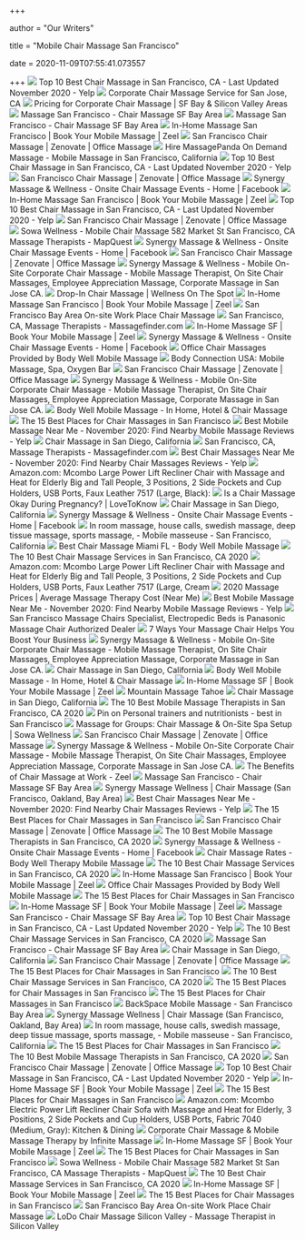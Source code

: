 +++
        
author = "Our Writers"
        
title = "Mobile Chair Massage San Francisco"
        
date = 2020-11-09T07:55:41.073557
        
+++
[ ![](https://s3-media0.fl.yelpcdn.com/bphoto/AifqhLH2m_YKw70bj0MnUw/ls.jpg)](https://s3-media0.fl.yelpcdn.com/bphoto/AifqhLH2m_YKw70bj0MnUw/ls.jpg) Top 10 Best Chair Massage in San Francisco, CA - Last Updated November 2020  - Yelp
[ ![](https://www.bodywelltherapy.com/wp-content/uploads/2016/09/chair-massage-san-jose-ca.jpg)](https://www.bodywelltherapy.com/wp-content/uploads/2016/09/chair-massage-san-jose-ca.jpg) Corporate Chair Massage Service for San Jose, CA
[ ![](https://www.bodywelltherapy.com/wp-content/uploads/2019/09/corporate-chair-massage-pricing-san-francisco.jpg)](https://www.bodywelltherapy.com/wp-content/uploads/2019/09/corporate-chair-massage-pricing-san-francisco.jpg) Pricing for Corporate Chair Massage | SF Bay & Silicon Valley Areas
[ ![](https://www.bodywelltherapy.com/wp-content/uploads/2015/08/dal-tile-bay-area-team.jpg)](https://www.bodywelltherapy.com/wp-content/uploads/2015/08/dal-tile-bay-area-team.jpg) Massage San Francisco - Chair Massage SF Bay Area
[ ![](https://www.bodywelltherapy.com/wp-content/uploads/2016/02/Corporate-Massage-Slider-1-Final-1.jpg)](https://www.bodywelltherapy.com/wp-content/uploads/2016/02/Corporate-Massage-Slider-1-Final-1.jpg) Massage San Francisco - Chair Massage SF Bay Area
[ ![](https://www.zeel.com/assets/4/svg/massages/chair.png)](https://www.zeel.com/assets/4/svg/massages/chair.png) In-Home Massage San Francisco | Book Your Mobile Massage | Zeel
[ ![](https://zenovate.com/wp-content/uploads/2020/02/Natasha-Kirkland-ExtraSpaceStorage-Utah-scaled.jpg)](https://zenovate.com/wp-content/uploads/2020/02/Natasha-Kirkland-ExtraSpaceStorage-Utah-scaled.jpg) San Francisco Chair Massage | Zenovate | Office Massage
[ ![](https://s3.amazonaws.com/gigsalad_media/m/massagepanda_on_demand_massage_san_franc/5595d6d70cc78_300_sq)](https://s3.amazonaws.com/gigsalad_media/m/massagepanda_on_demand_massage_san_franc/5595d6d70cc78_300_sq) Hire MassagePanda On Demand Massage - Mobile Massage in San Francisco,  California
[ ![](https://s3-media0.fl.yelpcdn.com/bphoto/LIq_tc9EaoD1-Ja1btLvkw/ls.jpg)](https://s3-media0.fl.yelpcdn.com/bphoto/LIq_tc9EaoD1-Ja1btLvkw/ls.jpg) Top 10 Best Chair Massage in San Francisco, CA - Last Updated November 2020  - Yelp
[ ![](https://zenovate.com/wp-content/uploads/2020/01/Corporate-Chair-Massage-Local-Pages-4.jpg)](https://zenovate.com/wp-content/uploads/2020/01/Corporate-Chair-Massage-Local-Pages-4.jpg) San Francisco Chair Massage | Zenovate | Office Massage
[ ![](https://lookaside.fbsbx.com/lookaside/crawler/media/?media_id=1728764590558083)](https://lookaside.fbsbx.com/lookaside/crawler/media/?media_id=1728764590558083) Synergy Massage & Wellness - Onsite Chair Massage Events - Home | Facebook
[ ![](https://www.zeel.com/assets/4/svg/massages/sports.svg)](https://www.zeel.com/assets/4/svg/massages/sports.svg) In-Home Massage San Francisco | Book Your Mobile Massage | Zeel
[ ![](https://s3-media0.fl.yelpcdn.com/bphoto/vsIE54ie26YKY6oyThen0Q/ls.jpg)](https://s3-media0.fl.yelpcdn.com/bphoto/vsIE54ie26YKY6oyThen0Q/ls.jpg) Top 10 Best Chair Massage in San Francisco, CA - Last Updated November 2020  - Yelp
[ ![](https://zenovate.com/wp-content/uploads/2020/02/ChairMassage-28-scaled.jpg)](https://zenovate.com/wp-content/uploads/2020/02/ChairMassage-28-scaled.jpg) San Francisco Chair Massage | Zenovate | Office Massage
[ ![](https://s3-media0.fl.yelpcdn.com/bphoto/f3X6uOu6AJuT_n2h0tfEBQ/l.jpg)](https://s3-media0.fl.yelpcdn.com/bphoto/f3X6uOu6AJuT_n2h0tfEBQ/l.jpg) Sowa Wellness - Mobile Chair Massage 582 Market St San Francisco, CA Massage  Therapists - MapQuest
[ ![](https://lookaside.fbsbx.com/lookaside/crawler/media/?media_id=2594848867236201)](https://lookaside.fbsbx.com/lookaside/crawler/media/?media_id=2594848867236201) Synergy Massage & Wellness - Onsite Chair Massage Events - Home | Facebook
[ ![](https://zenovate.com/wp-content/uploads/2020/02/DSC02013-1-scaled.jpg)](https://zenovate.com/wp-content/uploads/2020/02/DSC02013-1-scaled.jpg) San Francisco Chair Massage | Zenovate | Office Massage
[ ![](https://lh3.googleusercontent.com/mH1dtnEMWDWadA1xPEdV_3uFholEn3nadDds6EVfY9xPj13pwjJjIEkXLMk37IQHumKWKqTO=w1080-h608-p-no-v0)](https://lh3.googleusercontent.com/mH1dtnEMWDWadA1xPEdV_3uFholEn3nadDds6EVfY9xPj13pwjJjIEkXLMk37IQHumKWKqTO=w1080-h608-p-no-v0) Synergy Massage & Wellness - Mobile On-Site Corporate Chair Massage - Mobile  Massage Therapist, On Site Chair Massages, Employee Appreciation Massage,  Corporate Massage in San Jose CA.
[ ![](https://www.sowawellness.com/wp-content/uploads/2019/01/drop-in-chair-massage-header-1.jpg)](https://www.sowawellness.com/wp-content/uploads/2019/01/drop-in-chair-massage-header-1.jpg) Drop-In Chair Massage | Wellness On The Spot
[ ![](https://www.zeel.com/assets/4/svg/massages/couples.png)](https://www.zeel.com/assets/4/svg/massages/couples.png) In-Home Massage San Francisco | Book Your Mobile Massage | Zeel
[ ![](http://touchwellness.com/wp-content/uploads/2015/03/slide-1x-920x335.jpg)](http://touchwellness.com/wp-content/uploads/2015/03/slide-1x-920x335.jpg) San Francisco Bay Area On-site Work Place Chair Massage
[ ![](https://www.massagefinder.com/m/mf/t/846686f1c53cc06ed8542afbdeddea64dca0a6cd4ac44072c25a48cf9f6c88c9.jpg)](https://www.massagefinder.com/m/mf/t/846686f1c53cc06ed8542afbdeddea64dca0a6cd4ac44072c25a48cf9f6c88c9.jpg) San Francisco, CA, Massage Therapists - Massagefinder.com
[ ![](https://7af91aa4015eae624088-aad6aaa5918da54118bbf7d27841fcba.ssl.cf5.rackcdn.com/managed/metrogroups/passport_stamp-5e94d49945b437b2a26c72ba4013b52cca398d85.png)](https://7af91aa4015eae624088-aad6aaa5918da54118bbf7d27841fcba.ssl.cf5.rackcdn.com/managed/metrogroups/passport_stamp-5e94d49945b437b2a26c72ba4013b52cca398d85.png) In-Home Massage SF | Book Your Mobile Massage | Zeel
[ ![](https://lookaside.fbsbx.com/lookaside/crawler/media/?media_id=128967260537832)](https://lookaside.fbsbx.com/lookaside/crawler/media/?media_id=128967260537832) Synergy Massage & Wellness - Onsite Chair Massage Events - Home | Facebook
[ ![](https://www.bodywelltherapy.com/wp-content/uploads/2016/02/Corporate-Massage-Slider-2-Final-1.jpg)](https://www.bodywelltherapy.com/wp-content/uploads/2016/02/Corporate-Massage-Slider-2-Final-1.jpg) Office Chair Massages Provided by Body Well Mobile Massage
[ ![](https://www.bodyconnectionusa.com/wp-content/uploads/2020/10/explore-1.jpg)](https://www.bodyconnectionusa.com/wp-content/uploads/2020/10/explore-1.jpg) Body Connection USA: Mobile Massage, Spa, Oxygen Bar
[ ![](https://incorporatemassage.com/wp-content/uploads/2020/01/unnamed.jpg)](https://incorporatemassage.com/wp-content/uploads/2020/01/unnamed.jpg) San Francisco Chair Massage | Zenovate | Office Massage
[ ![](https://lh3.googleusercontent.com/Y3eWYEngEjPmPWYbuomfSpcfblWVfuuiBeXmjx1ry50zCC4J1rhSMUL9EvVGX1fMLthxedJ_rqpTaJjnvg=w768-h768-n-o-v1)](https://lh3.googleusercontent.com/Y3eWYEngEjPmPWYbuomfSpcfblWVfuuiBeXmjx1ry50zCC4J1rhSMUL9EvVGX1fMLthxedJ_rqpTaJjnvg=w768-h768-n-o-v1) Synergy Massage & Wellness - Mobile On-Site Corporate Chair Massage - Mobile  Massage Therapist, On Site Chair Massages, Employee Appreciation Massage,  Corporate Massage in San Jose CA.
[ ![](https://www.bodywelltherapy.com/wp-content/themes/bodywelltheraphy/img/bodywell-logo.jpg)](https://www.bodywelltherapy.com/wp-content/themes/bodywelltheraphy/img/bodywell-logo.jpg) Body Well Mobile Massage - In Home, Hotel & Chair Massage
[ ![](https://fastly.4sqi.net/img/general/699x268/84108427_DYZSQtjIGuxkiuZBBqwebEx2r-QULzTk5LyI8jErQLc.jpg)](https://fastly.4sqi.net/img/general/699x268/84108427_DYZSQtjIGuxkiuZBBqwebEx2r-QULzTk5LyI8jErQLc.jpg) The 15 Best Places for Chair Massages in San Francisco
[ ![](https://s3-media0.fl.yelpcdn.com/bphoto/7uxAtWCXF66tDs9t8s2otw/ls.jpg)](https://s3-media0.fl.yelpcdn.com/bphoto/7uxAtWCXF66tDs9t8s2otw/ls.jpg) Best Mobile Massage Near Me - November 2020: Find Nearby Mobile Massage  Reviews - Yelp
[ ![](https://lodochairmassage.com/userfiles/1463/images/lodo-chair-massage-location-city.jpg)](https://lodochairmassage.com/userfiles/1463/images/lodo-chair-massage-location-city.jpg) Chair Massage in San Diego, California
[ ![](https://www.massagefinder.com/m/mf/t/3dce5377fb46d096976b5eb283ae4ede54a8cdd8d7662ee7403069b7695ef7c7.jpg)](https://www.massagefinder.com/m/mf/t/3dce5377fb46d096976b5eb283ae4ede54a8cdd8d7662ee7403069b7695ef7c7.jpg) San Francisco, CA, Massage Therapists - Massagefinder.com
[ ![](https://s3-media0.fl.yelpcdn.com/bphoto/Epz-CSP8xtvRpUV-yll4Tw/ls.jpg)](https://s3-media0.fl.yelpcdn.com/bphoto/Epz-CSP8xtvRpUV-yll4Tw/ls.jpg) Best Chair Massages Near Me - November 2020: Find Nearby Chair Massages  Reviews - Yelp
[ ![](https://images-na.ssl-images-amazon.com/images/I/71CvTcXeNiL._AC_SX522_.jpg)](https://images-na.ssl-images-amazon.com/images/I/71CvTcXeNiL._AC_SX522_.jpg) Amazon.com: Mcombo Large Power Lift Recliner Chair with Massage and Heat  for Elderly Big and Tall People, 3 Positions, 2 Side Pockets and Cup  Holders, USB Ports, Faux Leather 7517 (Large, Black):
[ ![](https://cf.ltkcdn.net/pregnancy/images/orig/246925-1600x1030-chair-massage-okay-during-pregnancy.jpg)](https://cf.ltkcdn.net/pregnancy/images/orig/246925-1600x1030-chair-massage-okay-during-pregnancy.jpg) Is a Chair Massage Okay During Pregnancy? | LoveToKnow
[ ![](https://lodochairmassage.com/userfiles/1463/images/san-diego-massage-kurt.jpg)](https://lodochairmassage.com/userfiles/1463/images/san-diego-massage-kurt.jpg) Chair Massage in San Diego, California
[ ![](https://lookaside.fbsbx.com/lookaside/crawler/media/?media_id=2091807950920410)](https://lookaside.fbsbx.com/lookaside/crawler/media/?media_id=2091807950920410) Synergy Massage & Wellness - Onsite Chair Massage Events - Home | Facebook
[ ![](http://nebula.wsimg.com/9edd3407fa0103c70457a9c86ee7c687?AccessKeyId=4E23A217944033BC746A&disposition=0&alloworigin=1)](http://nebula.wsimg.com/9edd3407fa0103c70457a9c86ee7c687?AccessKeyId=4E23A217944033BC746A&disposition=0&alloworigin=1) In room massage, house calls, swedish massage, deep tissue massage, sports  massage, - Mobile masseuse - San Francisco, California
[ ![](https://www.bodywelltherapy.com/wp-content/uploads/2015/03/IMG_0378.jpg)](https://www.bodywelltherapy.com/wp-content/uploads/2015/03/IMG_0378.jpg) Best Chair Massage Miami FL - Body Well Mobile Massage
[ ![](https://production-next-images-cdn.thumbtack.com/i/345363404503711769/width/1024.jpeg)](https://production-next-images-cdn.thumbtack.com/i/345363404503711769/width/1024.jpeg) The 10 Best Chair Massage Services in San Francisco, CA 2020
[ ![](https://images-na.ssl-images-amazon.com/images/I/61eBrhQ%2BpxL._AC_SX522_.jpg)](https://images-na.ssl-images-amazon.com/images/I/61eBrhQ%2BpxL._AC_SX522_.jpg) Amazon.com: Mcombo Large Power Lift Recliner Chair with Massage and Heat  for Elderly Big and Tall People, 3 Positions, 2 Side Pockets and Cup  Holders, USB Ports, Faux Leather 7517 (Large, Cream
[ ![](http://cdn.thervo.com/assets/images/content/thervo-massage-prices-chart.jpg)](http://cdn.thervo.com/assets/images/content/thervo-massage-prices-chart.jpg) 2020 Massage Prices | Average Massage Therapy Cost (Near Me)
[ ![](https://s3-media0.fl.yelpcdn.com/bphoto/md6Xn4zFojM_YtpusD3Q_g/ls.jpg)](https://s3-media0.fl.yelpcdn.com/bphoto/md6Xn4zFojM_YtpusD3Q_g/ls.jpg) Best Mobile Massage Near Me - November 2020: Find Nearby Mobile Massage  Reviews - Yelp
[ ![](https://www.electroease.com/Panasonic-1.jpg)](https://www.electroease.com/Panasonic-1.jpg) San Francisco Massage Chairs Specialist, Electropedic Beds is Panasonic Massage  Chair Authorized Dealer
[ ![](https://cdn.massagemag.com/wordpress/wp-content/uploads/Incorporate-Massage-4.jpg)](https://cdn.massagemag.com/wordpress/wp-content/uploads/Incorporate-Massage-4.jpg) 7 Ways Your Massage Chair Helps You Boost Your Business
[ ![](https://lh3.googleusercontent.com/p/AF1QipPmxLKh4JTGHJJI5DHH-dss9kaczTMTiV6Bo1Xp=s1280-p-no-v1)](https://lh3.googleusercontent.com/p/AF1QipPmxLKh4JTGHJJI5DHH-dss9kaczTMTiV6Bo1Xp=s1280-p-no-v1) Synergy Massage & Wellness - Mobile On-Site Corporate Chair Massage - Mobile  Massage Therapist, On Site Chair Massages, Employee Appreciation Massage,  Corporate Massage in San Jose CA.
[ ![](https://lodochairmassage.com/userfiles/1463/images/massage-thumb-1.jpg)](https://lodochairmassage.com/userfiles/1463/images/massage-thumb-1.jpg) Chair Massage in San Diego, California
[ ![](https://www.bodywelltherapy.com/wp-content/uploads/2016/01/Chair-Massage-200x172.jpg)](https://www.bodywelltherapy.com/wp-content/uploads/2016/01/Chair-Massage-200x172.jpg) Body Well Mobile Massage - In Home, Hotel & Chair Massage
[ ![](https://7af91aa4015eae624088-aad6aaa5918da54118bbf7d27841fcba.ssl.cf5.rackcdn.com/managed/press/press-3f3cf9f2051773588a1d62c4a9ff5c94fac8c7b8.png)](https://7af91aa4015eae624088-aad6aaa5918da54118bbf7d27841fcba.ssl.cf5.rackcdn.com/managed/press/press-3f3cf9f2051773588a1d62c4a9ff5c94fac8c7b8.png) In-Home Massage SF | Book Your Mobile Massage | Zeel
[ ![](https://images.squarespace-cdn.com/content/v1/5856cefa6a49634cd55bc817/1482354660968-P4VMO68A8QWY4G1Q2KOK/ke17ZwdGBToddI8pDm48kCPPCiD8bAnkf6EKoEt3Doh7gQa3H78H3Y0txjaiv_0fDoOvxcdMmMKkDsyUqMSsMWxHk725yiiHCCLfrh8O1z4YTzHvnKhyp6Da-NYroOW3ZGjoBKy3azqku80C789l0mhydAgiKdIfeAoxVgE7c7p-ueCYlUaEH0PeNvQjKmudluREq-5hGvEN15No-DiKlA/image-asset.jpeg)](https://images.squarespace-cdn.com/content/v1/5856cefa6a49634cd55bc817/1482354660968-P4VMO68A8QWY4G1Q2KOK/ke17ZwdGBToddI8pDm48kCPPCiD8bAnkf6EKoEt3Doh7gQa3H78H3Y0txjaiv_0fDoOvxcdMmMKkDsyUqMSsMWxHk725yiiHCCLfrh8O1z4YTzHvnKhyp6Da-NYroOW3ZGjoBKy3azqku80C789l0mhydAgiKdIfeAoxVgE7c7p-ueCYlUaEH0PeNvQjKmudluREq-5hGvEN15No-DiKlA/image-asset.jpeg) Mountain Massage Tahoe
[ ![](https://lodochairmassage.com/userfiles/1463/images/san-diego-massage-tina.jpg)](https://lodochairmassage.com/userfiles/1463/images/san-diego-massage-tina.jpg) Chair Massage in San Diego, California
[ ![](https://production-next-images-cdn.thumbtack.com/i/344925101334634496/width/1024.jpeg)](https://production-next-images-cdn.thumbtack.com/i/344925101334634496/width/1024.jpeg) The 10 Best Mobile Massage Therapists in San Francisco, CA 2020
[ ![](https://i.pinimg.com/originals/ec/fa/29/ecfa29cdc4f2997b250c35c29e616a03.jpg)](https://i.pinimg.com/originals/ec/fa/29/ecfa29cdc4f2997b250c35c29e616a03.jpg) Pin on Personal trainers and nutritionists - best in San Francisco
[ ![](https://www.sowawellness.com/wp-content/uploads/2019/05/warriors.png)](https://www.sowawellness.com/wp-content/uploads/2019/05/warriors.png) Massage for Groups: Chair Massage & On-Site Spa Setup | Sowa Wellness
[ ![](https://zenovate.com/wp-content/uploads/2020/01/Brandy-Tallant-San-Francisco-CA-280x280.png)](https://zenovate.com/wp-content/uploads/2020/01/Brandy-Tallant-San-Francisco-CA-280x280.png) San Francisco Chair Massage | Zenovate | Office Massage
[ ![](https://lh3.googleusercontent.com/gUoKzCLuFCo4Y1XylzD9tXw36BDsq6aoxBZStEc_ujMMHqQqVIELCec03yi692bivWsumjR-E-wMJlDuDg=w768-h768-n-o-v1)](https://lh3.googleusercontent.com/gUoKzCLuFCo4Y1XylzD9tXw36BDsq6aoxBZStEc_ujMMHqQqVIELCec03yi692bivWsumjR-E-wMJlDuDg=w768-h768-n-o-v1) Synergy Massage & Wellness - Mobile On-Site Corporate Chair Massage - Mobile  Massage Therapist, On Site Chair Massages, Employee Appreciation Massage,  Corporate Massage in San Jose CA.
[ ![](https://www.zeel.com/blog/wp-content/uploads/2017/05/zeel-massage-corporate-chair-massage1.jpg)](https://www.zeel.com/blog/wp-content/uploads/2017/05/zeel-massage-corporate-chair-massage1.jpg) The Benefits of Chair Massage at Work - Zeel
[ ![](https://www.bodywelltherapy.com/wp-content/uploads/2017/07/client-logo-11.jpg)](https://www.bodywelltherapy.com/wp-content/uploads/2017/07/client-logo-11.jpg) Massage San Francisco - Chair Massage SF Bay Area
[ ![](https://sfsynergymassage.com/img/logos/logo.png)](https://sfsynergymassage.com/img/logos/logo.png) Synergy Massage Wellness | Chair Massage (San Francisco, Oakland, Bay Area)
[ ![](https://s3-media0.fl.yelpcdn.com/bphoto/i32rDeogAvvW_wZcn4jb0A/ls.jpg)](https://s3-media0.fl.yelpcdn.com/bphoto/i32rDeogAvvW_wZcn4jb0A/ls.jpg) Best Chair Massages Near Me - November 2020: Find Nearby Chair Massages  Reviews - Yelp
[ ![](https://fastly.4sqi.net/img/general/699x268/1403687_rrdGqCMS-qXswiOFUIPSZcvvRvr2gi1kCxSLFg-vaIk.jpg)](https://fastly.4sqi.net/img/general/699x268/1403687_rrdGqCMS-qXswiOFUIPSZcvvRvr2gi1kCxSLFg-vaIk.jpg) The 15 Best Places for Chair Massages in San Francisco
[ ![](https://zenovate.com/wp-content/uploads/2020/01/aysia-Birst-San-Francisco-280x280.png)](https://zenovate.com/wp-content/uploads/2020/01/aysia-Birst-San-Francisco-280x280.png) San Francisco Chair Massage | Zenovate | Office Massage
[ ![](https://production-next-images-cdn.thumbtack.com/i/344958921749929989/width/1024.jpeg)](https://production-next-images-cdn.thumbtack.com/i/344958921749929989/width/1024.jpeg) The 10 Best Mobile Massage Therapists in San Francisco, CA 2020
[ ![](https://lookaside.fbsbx.com/lookaside/crawler/media/?media_id=1289521687828893)](https://lookaside.fbsbx.com/lookaside/crawler/media/?media_id=1289521687828893) Synergy Massage & Wellness - Onsite Chair Massage Events - Home | Facebook
[ ![](https://www.bodywelltherapy.com/wp-content/uploads/2016/02/Corporate-Massage-Slider-3-Final.jpg)](https://www.bodywelltherapy.com/wp-content/uploads/2016/02/Corporate-Massage-Slider-3-Final.jpg) Chair Massage Rates - Body Well Therapy Mobile Massage
[ ![](https://production-next-images-cdn.thumbtack.com/i/344658229390098435/width/1024.jpeg)](https://production-next-images-cdn.thumbtack.com/i/344658229390098435/width/1024.jpeg) The 10 Best Chair Massage Services in San Francisco, CA 2020
[ ![](https://www.zeel.com/assets/4/svg/massages/swedish.png)](https://www.zeel.com/assets/4/svg/massages/swedish.png) In-Home Massage San Francisco | Book Your Mobile Massage | Zeel
[ ![](https://www.bodywelltherapy.com/wp-content/uploads/2016/03/pppp_logos2.png)](https://www.bodywelltherapy.com/wp-content/uploads/2016/03/pppp_logos2.png) Office Chair Massages Provided by Body Well Mobile Massage
[ ![](https://fastly.4sqi.net/img/general/699x268/879779_iWJHMkRuKU_D-orgyOzpbrz979nVHjd3hRM_pSLzrDU.jpg)](https://fastly.4sqi.net/img/general/699x268/879779_iWJHMkRuKU_D-orgyOzpbrz979nVHjd3hRM_pSLzrDU.jpg) The 15 Best Places for Chair Massages in San Francisco
[ ![](https://7af91aa4015eae624088-aad6aaa5918da54118bbf7d27841fcba.ssl.cf5.rackcdn.com/managed/press/press-9c07c1d63139f351854762072f67a25390ec5254.jpg)](https://7af91aa4015eae624088-aad6aaa5918da54118bbf7d27841fcba.ssl.cf5.rackcdn.com/managed/press/press-9c07c1d63139f351854762072f67a25390ec5254.jpg) In-Home Massage SF | Book Your Mobile Massage | Zeel
[ ![](https://www.bodywelltherapy.com/wp-content/uploads/2017/07/client-logo-10.jpg)](https://www.bodywelltherapy.com/wp-content/uploads/2017/07/client-logo-10.jpg) Massage San Francisco - Chair Massage SF Bay Area
[ ![](https://s3-media0.fl.yelpcdn.com/bphoto/cPuoq3MDRiH9yIbtVvQ9JA/ls.jpg)](https://s3-media0.fl.yelpcdn.com/bphoto/cPuoq3MDRiH9yIbtVvQ9JA/ls.jpg) Top 10 Best Chair Massage in San Francisco, CA - Last Updated November 2020  - Yelp
[ ![](https://production-next-images-cdn.thumbtack.com/i/345148449511153689/width/1024.jpeg)](https://production-next-images-cdn.thumbtack.com/i/345148449511153689/width/1024.jpeg) The 10 Best Chair Massage Services in San Francisco, CA 2020
[ ![](https://www.bodywelltherapy.com/wp-content/uploads/2017/07/client-logo-12.jpg)](https://www.bodywelltherapy.com/wp-content/uploads/2017/07/client-logo-12.jpg) Massage San Francisco - Chair Massage SF Bay Area
[ ![](https://lodochairmassage.com/userfiles/1463/images/service-office-chair-massage.jpg)](https://lodochairmassage.com/userfiles/1463/images/service-office-chair-massage.jpg) Chair Massage in San Diego, California
[ ![](https://zenovate.com/wp-content/uploads/2019/09/Brandon-Fish-280x280.jpg)](https://zenovate.com/wp-content/uploads/2019/09/Brandon-Fish-280x280.jpg) San Francisco Chair Massage | Zenovate | Office Massage
[ ![](https://fastly.4sqi.net/img/general/699x268/5545_dISa_-3mUEw_tzydeWX36gNBXvLl2IzrQg9wR419c9M.jpg)](https://fastly.4sqi.net/img/general/699x268/5545_dISa_-3mUEw_tzydeWX36gNBXvLl2IzrQg9wR419c9M.jpg) The 15 Best Places for Chair Massages in San Francisco
[ ![](https://production-next-images-cdn.thumbtack.com/i/333405327773237470/width/1024.jpeg)](https://production-next-images-cdn.thumbtack.com/i/333405327773237470/width/1024.jpeg) The 10 Best Chair Massage Services in San Francisco, CA 2020
[ ![](https://fastly.4sqi.net/img/general/699x268/42984307_3yKqNsgW_BAE4LgkAjO_N3RuhszYXJaUXfFmxvm3Ctc.jpg)](https://fastly.4sqi.net/img/general/699x268/42984307_3yKqNsgW_BAE4LgkAjO_N3RuhszYXJaUXfFmxvm3Ctc.jpg) The 15 Best Places for Chair Massages in San Francisco
[ ![](https://fastly.4sqi.net/img/general/699x268/37596615_g9KkcYBpu-p4fXsBEPk0jx1K7VU-kH0Po2R4XffndOE.jpg)](https://fastly.4sqi.net/img/general/699x268/37596615_g9KkcYBpu-p4fXsBEPk0jx1K7VU-kH0Po2R4XffndOE.jpg) The 15 Best Places for Chair Massages in San Francisco
[ ![](https://static.wixstatic.com/media/6b3cf2_0c959e5a7467442993ad8a96f98bb8a9~mv2_d_2980_2980_s_4_2.jpg/v1/fill/w_588,h_484,al_c,q_80,usm_0.66_1.00_0.01/6b3cf2_0c959e5a7467442993ad8a96f98bb8a9~mv2_d_2980_2980_s_4_2.webp)](https://static.wixstatic.com/media/6b3cf2_0c959e5a7467442993ad8a96f98bb8a9~mv2_d_2980_2980_s_4_2.jpg/v1/fill/w_588,h_484,al_c,q_80,usm_0.66_1.00_0.01/6b3cf2_0c959e5a7467442993ad8a96f98bb8a9~mv2_d_2980_2980_s_4_2.webp) BackSpace Mobile Massage - San Francisco Bay Area
[ ![](https://sfsynergymassage.com/img/logos/comprehend.png)](https://sfsynergymassage.com/img/logos/comprehend.png) Synergy Massage Wellness | Chair Massage (San Francisco, Oakland, Bay Area)
[ ![](https://i.ytimg.com/vi/ulxz7cxZRDg/maxresdefault.jpg)](https://i.ytimg.com/vi/ulxz7cxZRDg/maxresdefault.jpg) In room massage, house calls, swedish massage, deep tissue massage, sports  massage, - Mobile masseuse - San Francisco, California
[ ![](https://fastly.4sqi.net/img/general/699x268/OdudvJjrV38zpYr0kCDTBmnj3QR-dflFhG1ElhRa1Fo.jpg)](https://fastly.4sqi.net/img/general/699x268/OdudvJjrV38zpYr0kCDTBmnj3QR-dflFhG1ElhRa1Fo.jpg) The 15 Best Places for Chair Massages in San Francisco
[ ![](https://production-next-images-cdn.thumbtack.com/i/381528096762281994/desktop/standard/400square-legacy)](https://production-next-images-cdn.thumbtack.com/i/381528096762281994/desktop/standard/400square-legacy) The 10 Best Mobile Massage Therapists in San Francisco, CA 2020
[ ![](https://zenovate.com/wp-content/uploads/2020/01/Alix-Beadle-Ryby-Arlington-TX-280x280.png)](https://zenovate.com/wp-content/uploads/2020/01/Alix-Beadle-Ryby-Arlington-TX-280x280.png) San Francisco Chair Massage | Zenovate | Office Massage
[ ![](https://s3-media0.fl.yelpcdn.com/bphoto/G0V6payFGBt-5sbWcIM49A/ls.jpg)](https://s3-media0.fl.yelpcdn.com/bphoto/G0V6payFGBt-5sbWcIM49A/ls.jpg) Top 10 Best Chair Massage in San Francisco, CA - Last Updated November 2020  - Yelp
[ ![](https://7af91aa4015eae624088-aad6aaa5918da54118bbf7d27841fcba.ssl.cf5.rackcdn.com/managed/press/press-d1b25231a550afeb3b522e1e96a1f30cadc71158.jpg)](https://7af91aa4015eae624088-aad6aaa5918da54118bbf7d27841fcba.ssl.cf5.rackcdn.com/managed/press/press-d1b25231a550afeb3b522e1e96a1f30cadc71158.jpg) In-Home Massage SF | Book Your Mobile Massage | Zeel
[ ![](https://fastly.4sqi.net/img/general/699x268/17467305_ft0tnVxGj1UOQSW6et1rcinwrdZcXihlXDPHe6HD_RU.jpg)](https://fastly.4sqi.net/img/general/699x268/17467305_ft0tnVxGj1UOQSW6et1rcinwrdZcXihlXDPHe6HD_RU.jpg) The 15 Best Places for Chair Massages in San Francisco
[ ![](https://images-na.ssl-images-amazon.com/images/I/91LBwXTylTL._AC_SL1500_.jpg)](https://images-na.ssl-images-amazon.com/images/I/91LBwXTylTL._AC_SL1500_.jpg) Amazon.com: Mcombo Electric Power Lift Recliner Chair Sofa with Massage and  Heat for Elderly, 3 Positions, 2 Side Pockets and Cup Holders, USB Ports,  Fabric 7040 (Medium, Gray): Kitchen & Dining
[ ![](https://www.infinitemassage.com/wp-content/uploads/2019/01/img2.jpg)](https://www.infinitemassage.com/wp-content/uploads/2019/01/img2.jpg) Corporate Chair Massage & Mobile Massage Therapy by Infinite Massage
[ ![](https://7af91aa4015eae624088-aad6aaa5918da54118bbf7d27841fcba.ssl.cf5.rackcdn.com/managed/docs/276703/profile_pic_sm-20efe0b843ff26cd9d2c3a9fb9ab88d343a0f254.jpg)](https://7af91aa4015eae624088-aad6aaa5918da54118bbf7d27841fcba.ssl.cf5.rackcdn.com/managed/docs/276703/profile_pic_sm-20efe0b843ff26cd9d2c3a9fb9ab88d343a0f254.jpg) In-Home Massage SF | Book Your Mobile Massage | Zeel
[ ![](https://fastly.4sqi.net/img/general/699x268/6159_QBd5F4ljM_sdcZvbHWvHyeR6NWII83C2kZpre9fv90M.jpg)](https://fastly.4sqi.net/img/general/699x268/6159_QBd5F4ljM_sdcZvbHWvHyeR6NWII83C2kZpre9fv90M.jpg) The 15 Best Places for Chair Massages in San Francisco
[ ![](https://s3-media0.fl.yelpcdn.com/bphoto/VKMEHDmY0o1bZq5yZC2gvw/l.jpg)](https://s3-media0.fl.yelpcdn.com/bphoto/VKMEHDmY0o1bZq5yZC2gvw/l.jpg) Sowa Wellness - Mobile Chair Massage 582 Market St San Francisco, CA Massage  Therapists - MapQuest
[ ![](https://production-next-images-cdn.thumbtack.com/i/352151279869476882/width/1024.jpeg)](https://production-next-images-cdn.thumbtack.com/i/352151279869476882/width/1024.jpeg) The 10 Best Chair Massage Services in San Francisco, CA 2020
[ ![](https://7af91aa4015eae624088-aad6aaa5918da54118bbf7d27841fcba.ssl.cf5.rackcdn.com/managed/docs/278616/profile_pic_sm-7a1046b5b623b7a3bda29e519d0971043432a8dc.jpg)](https://7af91aa4015eae624088-aad6aaa5918da54118bbf7d27841fcba.ssl.cf5.rackcdn.com/managed/docs/278616/profile_pic_sm-7a1046b5b623b7a3bda29e519d0971043432a8dc.jpg) In-Home Massage SF | Book Your Mobile Massage | Zeel
[ ![](https://fastly.4sqi.net/img/general/699x268/2393552_muFjWbm01O3JgrDUXSqWqpbAT34zmga5X1p_vgWCEbk.jpg)](https://fastly.4sqi.net/img/general/699x268/2393552_muFjWbm01O3JgrDUXSqWqpbAT34zmga5X1p_vgWCEbk.jpg) The 15 Best Places for Chair Massages in San Francisco
[ ![](http://touchwellness.com/wp-content/uploads/2015/08/clients-slide5.jpg)](http://touchwellness.com/wp-content/uploads/2015/08/clients-slide5.jpg) San Francisco Bay Area On-site Work Place Chair Massage
[ ![](https://lh3.googleusercontent.com/Lrn5dyKYXNFVUQ4ajbPo5x-P9NlVOANWeXS3AiFNpjijuQubRcv3NtFkyXLUbj2i719uv4tA2tnOHH7wNA=w1080-h608-p-no-v0)](https://lh3.googleusercontent.com/Lrn5dyKYXNFVUQ4ajbPo5x-P9NlVOANWeXS3AiFNpjijuQubRcv3NtFkyXLUbj2i719uv4tA2tnOHH7wNA=w1080-h608-p-no-v0) LoDo Chair Massage Silicon Valley - Massage Therapist in Silicon Valley
